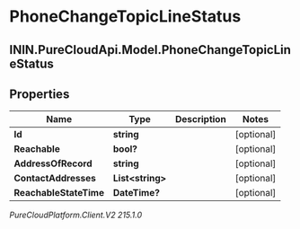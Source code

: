 # PhoneChangeTopicLineStatus

## ININ.PureCloudApi.Model.PhoneChangeTopicLineStatus

## Properties

|Name | Type | Description | Notes|
|------------ | ------------- | ------------- | -------------|
| **Id** | **string** |  | [optional] |
| **Reachable** | **bool?** |  | [optional] |
| **AddressOfRecord** | **string** |  | [optional] |
| **ContactAddresses** | **List&lt;string&gt;** |  | [optional] |
| **ReachableStateTime** | **DateTime?** |  | [optional] |



_PureCloudPlatform.Client.V2 215.1.0_
